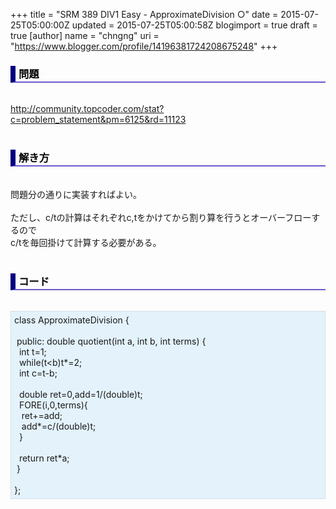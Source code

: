 +++
title = "SRM 389 DIV1 Easy - ApproximateDivision ○"
date = 2015-07-25T05:00:00Z
updated = 2015-07-25T05:00:58Z
blogimport = true
draft = true
[author]
	name = "chngng"
	uri = "https://www.blogger.com/profile/14196381724208675248"
+++

<div dir="ltr" style="text-align: left;" trbidi="on"><h3 style="border-bottom: 2px solid slateblue; border-left: 8px solid navy; color: black; padding: 0px 0px 1px 5px;">問題 <br /></h3><br /><a href="http://community.topcoder.com/stat?c=problem_statement&amp;pm=6125&amp;rd=11123" target="_blank">http://community.topcoder.com/stat?c=problem_statement&amp;pm=6125&amp;rd=11123</a><br /><br /><h3 style="border-bottom: 2px solid slateblue; border-left: 8px solid navy; color: black; padding: 0px 0px 1px 5px;">解き方 </h3><br />問題分の通りに実装すればよい。<br /><br />ただし、c/tの計算はそれぞれc,tをかけてから割り算を行うとオーバーフローするので<br />c/tを毎回掛けて計算する必要がある。<br /><br /><h3 style="border-bottom: 2px solid slateblue; border-left: 8px solid navy; color: black; padding: 0px 0px 1px 5px;">コード </h3><br /><div style="background-color: #e3f2fb; border: 1px dotted #CCCCCC; padding: 5px;">class ApproximateDivision {<br /><br /><span class="Apple-tab-span" style="white-space: pre;"> </span>public: double quotient(int a, int b, int terms) {<br /><span class="Apple-tab-span" style="white-space: pre;">  </span>int t=1;<br /><span class="Apple-tab-span" style="white-space: pre;">  </span>while(t&lt;b)t*=2;<br /><span class="Apple-tab-span" style="white-space: pre;">  </span>int c=t-b;<br /><br /><span class="Apple-tab-span" style="white-space: pre;">  </span>double ret=0,add=1/(double)t;<br /><span class="Apple-tab-span" style="white-space: pre;">  </span>FORE(i,0,terms){<br /><span class="Apple-tab-span" style="white-space: pre;">   </span>ret+=add;<br /><span class="Apple-tab-span" style="white-space: pre;">   </span>add*=c/(double)t;<br /><span class="Apple-tab-span" style="white-space: pre;">  </span>}<br /><br /><span class="Apple-tab-span" style="white-space: pre;">  </span>return ret*a;<br /><span class="Apple-tab-span" style="white-space: pre;"> </span>}<br /><br />};</div></div>
